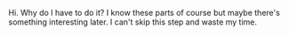 Hi. Why do I have to do it? I know these parts of course but maybe there's something interesting later. I can't skip this step and waste my time.
